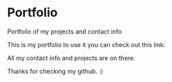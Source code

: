 # Portfolio
Portfolio of my projects and contact info

This is my portfolio to use it you can check out this link:

All my contact info and projects are on there.

Thanks for checking my github.  :)
